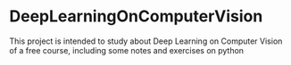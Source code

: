 # DeepLearningOnComputerVision
This project is intended to study about Deep Learning on Computer Vision of a free course, including some notes and exercises on python

